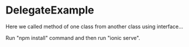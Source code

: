 # DelegateExample
Here we called method of one class from another class using interface...


Run "npm install" command and then run "ionic serve".
